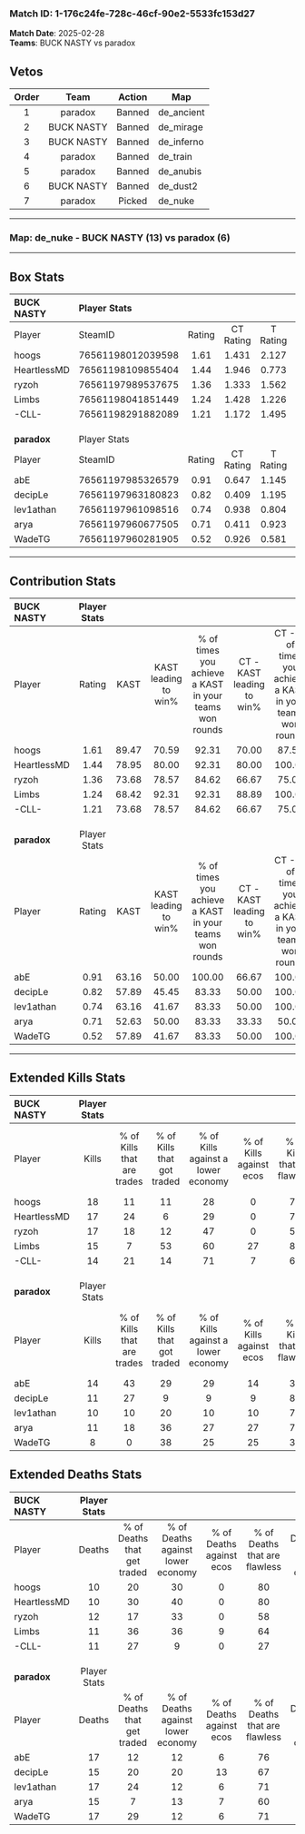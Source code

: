 ### Match ID: 1-176c24fe-728c-46cf-90e2-5533fc153d27  
**Match Date**: 2025-02-28  
**Teams**: BUCK NASTY vs paradox  

## Vetos  

| Order | Team | Action | Map |
| :---: | :--: | :----: | --- |
| 1 | paradox | Banned | de_ancient |
| 2 | BUCK NASTY | Banned | de_mirage |
| 3 | BUCK NASTY | Banned | de_inferno |
| 4 | paradox | Banned | de_train |
| 5 | paradox | Banned | de_anubis |
| 6 | BUCK NASTY | Banned | de_dust2 |
| 7 | paradox | Picked | de_nuke |

---  

### **Map**: de_nuke - BUCK NASTY (13) vs paradox (6)  
---  

## Box Stats  

| **BUCK NASTY** | Player Stats      |        |           |          |       |       |       |         |        |      |     |
| :- | :- | :-: | :-: | :-: | :-: | :-: | :-: | :-: | :-: | :-: | :-: |
| Player         | SteamID           | Rating | CT Rating | T Rating | KAST  |  ADR  | Kills | Assists | Deaths | K/D  | HS% |
| hoogs          | 76561198012039598 |  1.61  |   1.431   |  2.127   | 89.47 | 102.1 |  18   |    6    |   10   | 1.80 | 66  |
| HeartlessMD    | 76561198109855404 |  1.44  |   1.946   |  0.773   | 78.95 | 87.5  |  17   |    6    |   10   | 1.70 | 41  |
| ryzoh          | 76561197989537675 |  1.36  |   1.333   |  1.562   | 73.68 | 91.7  |  17   |    5    |   12   | 1.42 | 76  |
| Limbs          | 76561198041851449 |  1.24  |   1.428   |  1.226   | 68.42 | 89.3  |  15   |    4    |   11   | 1.36 | 80  |
| -CLL-          | 76561198291882089 |  1.21  |   1.172   |  1.495   | 73.68 | 79.1  |  14   |    5    |   11   | 1.27 | 35  |
|                |                   |        |           |          |       |       |       |         |        |      |     |
|                |                   |        |           |          |       |       |       |         |        |      |     |
|                |                   |        |           |          |       |       |       |         |        |      |     |
| **paradox**    | Player Stats      |        |           |          |       |       |       |         |        |      |     |
| Player         | SteamID           | Rating | CT Rating | T Rating | KAST  |  ADR  | Kills | Assists | Deaths | K/D  | HS% |
| abE            | 76561197985326579 |  0.91  |   0.647   |  1.145   | 63.16 | 68.1  |  14   |    1    |   17   | 0.82 | 64  |
| decipLe        | 76561197963180823 |  0.82  |   0.409   |  1.195   | 57.89 | 72.3  |  11   |    4    |   15   | 0.73 | 63  |
| lev1athan      | 76561197961098516 |  0.74  |   0.938   |  0.804   | 63.16 | 67.0  |  10   |    5    |   17   | 0.59 | 50  |
| arya           | 76561197960677505 |  0.71  |   0.411   |  0.923   | 52.63 | 53.3  |  11   |    2    |   15   | 0.73 | 36  |
| WadeTG         | 76561197960281905 |  0.52  |   0.926   |  0.581   | 57.89 | 46.0  |   8   |    1    |   17   | 0.47 | 62  |
---  

## Contribution Stats  

| **BUCK NASTY** | Player Stats |       |                      |                                                        |                           |                                                             |                          |                                                            |
| :- | :-: | :-: | :-: | :-: | :-: | :-: | :-: | :-: |
| Player         |    Rating    | KAST  | KAST leading to win% | % of times you achieve a KAST in your teams won rounds | CT - KAST leading to win% | CT - % of times you achieve a KAST in your teams won rounds | T - KAST leading to win% | T - % of times you achieve a KAST in your teams won rounds |
| hoogs          |     1.61     | 89.47 |        70.59         |                         92.31                          |           70.00           |                            87.50                            |          71.43           |                           100.00                           |
| HeartlessMD    |     1.44     | 78.95 |        80.00         |                         92.31                          |           80.00           |                           100.00                            |          80.00           |                           80.00                            |
| ryzoh          |     1.36     | 73.68 |        78.57         |                         84.62                          |           66.67           |                            75.00                            |          100.00          |                           100.00                           |
| Limbs          |     1.24     | 68.42 |        92.31         |                         92.31                          |           88.89           |                           100.00                            |          100.00          |                           80.00                            |
| -CLL-          |     1.21     | 73.68 |        78.57         |                         84.62                          |           66.67           |                            75.00                            |          100.00          |                           100.00                           |
|                |              |       |                      |                                                        |                           |                                                             |                          |                                                            |
|                |              |       |                      |                                                        |                           |                                                             |                          |                                                            |
|                |              |       |                      |                                                        |                           |                                                             |                          |                                                            |
| **paradox**    | Player Stats |       |                      |                                                        |                           |                                                             |                          |                                                            |
| Player         |    Rating    | KAST  | KAST leading to win% | % of times you achieve a KAST in your teams won rounds | CT - KAST leading to win% | CT - % of times you achieve a KAST in your teams won rounds | T - KAST leading to win% | T - % of times you achieve a KAST in your teams won rounds |
| abE            |     0.91     | 63.16 |        50.00         |                         100.00                         |           66.67           |                           100.00                            |          44.44           |                           100.00                           |
| decipLe        |     0.82     | 57.89 |        45.45         |                         83.33                          |           50.00           |                           100.00                            |          42.86           |                           75.00                            |
| lev1athan      |     0.74     | 63.16 |        41.67         |                         83.33                          |           50.00           |                           100.00                            |          37.50           |                           75.00                            |
| arya           |     0.71     | 52.63 |        50.00         |                         83.33                          |           33.33           |                            50.00                            |          57.14           |                           100.00                           |
| WadeTG         |     0.52     | 57.89 |        41.67         |                         83.33                          |           50.00           |                           100.00                            |          37.50           |                           75.00                            |
---  

## Extended Kills Stats  

| **BUCK NASTY** | Player Stats |                            |                            |                                    |                         |                              |                                 |                                       |                    |           |
| :- | :-: | :-: | :-: | :-: | :-: | :-: | :-: | :-: | :-: | :-: |
| Player         |    Kills     | % of Kills that are trades | % of Kills that got traded | % of Kills against a lower economy | % of Kills against ecos | % of Kills that are flawless | % of Kills that are close duels | % of Kills that are assisted by flash | Pistol Round Kills | AWP Kills |
| hoogs          |      18      |             11             |             11             |                 28                 |            0            |              72              |                0                |                   0                   |         0          |     2     |
| HeartlessMD    |      17      |             24             |             6              |                 29                 |            0            |              76              |               12                |                   0                   |         2          |     1     |
| ryzoh          |      17      |             18             |             12             |                 47                 |            0            |              53              |               12                |                   0                   |         0          |     3     |
| Limbs          |      15      |             7              |             53             |                 60                 |           27            |              80              |                0                |                   0                   |         0          |     1     |
| -CLL-          |      14      |             21             |             14             |                 71                 |            7            |              64              |                7                |                   7                   |         0          |     0     |
|                |              |                            |                            |                                    |                         |                              |                                 |                                       |                    |           |
|                |              |                            |                            |                                    |                         |                              |                                 |                                       |                    |           |
|                |              |                            |                            |                                    |                         |                              |                                 |                                       |                    |           |
| **paradox**    | Player Stats |                            |                            |                                    |                         |                              |                                 |                                       |                    |           |
| Player         |    Kills     | % of Kills that are trades | % of Kills that got traded | % of Kills against a lower economy | % of Kills against ecos | % of Kills that are flawless | % of Kills that are close duels | % of Kills that are assisted by flash | Pistol Round Kills | AWP Kills |
| abE            |      14      |             43             |             29             |                 29                 |           14            |              36              |                7                |                   0                   |         0          |     4     |
| decipLe        |      11      |             27             |             9              |                 9                  |            9            |              82              |                9                |                   0                   |         0          |     1     |
| lev1athan      |      10      |             10             |             20             |                 10                 |           10            |              70              |               10                |                   0                   |         0          |     0     |
| arya           |      11      |             18             |             36             |                 27                 |           27            |              73              |                9                |                   0                   |         3          |     1     |
| WadeTG         |      8       |             0              |             38             |                 25                 |           25            |              38              |               13                |                  13                   |         0          |     2     |
## Extended Deaths Stats  

| **BUCK NASTY** | Player Stats |                             |                                   |                          |                               |                            |                           |               |
| :- | :-: | :-: | :-: | :-: | :-: | :-: | :-: | :-: |
| Player         |    Deaths    | % of Deaths that get traded | % of Deaths against lower economy | % of Deaths against ecos | % of Deaths that are flawless | % of Deaths that are close | % of Deaths while blinded | Deaths to AWP |
| hoogs          |      10      |             20              |                30                 |            0             |              80               |             0              |             0             |       0       |
| HeartlessMD    |      10      |             30              |                40                 |            0             |              80               |             0              |             0             |       1       |
| ryzoh          |      12      |             17              |                33                 |            0             |              58               |             0              |             0             |       1       |
| Limbs          |      11      |             36              |                36                 |            9             |              64               |             27             |             0             |       0       |
| -CLL-          |      11      |             27              |                 9                 |            0             |              27               |             18             |             9             |       1       |
|                |              |                             |                                   |                          |                               |                            |                           |               |
|                |              |                             |                                   |                          |                               |                            |                           |               |
|                |              |                             |                                   |                          |                               |                            |                           |               |
| **paradox**    | Player Stats |                             |                                   |                          |                               |                            |                           |               |
| Player         |    Deaths    | % of Deaths that get traded | % of Deaths against lower economy | % of Deaths against ecos | % of Deaths that are flawless | % of Deaths that are close | % of Deaths while blinded | Deaths to AWP |
| abE            |      17      |             12              |                12                 |            6             |              76               |             6              |             6             |       1       |
| decipLe        |      15      |             20              |                20                 |            13            |              67               |             7              |             0             |       0       |
| lev1athan      |      17      |             24              |                12                 |            6             |              71               |             6              |             0             |       0       |
| arya           |      15      |              7              |                13                 |            7             |              60               |             7              |             0             |       0       |
| WadeTG         |      17      |             29              |                12                 |            6             |              71               |             6              |             0             |       1       |
